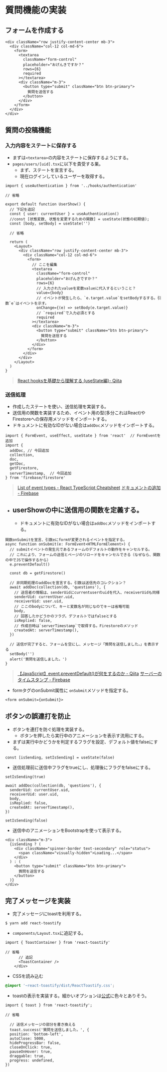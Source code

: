 # 質問機能の実装
## フォームを作成する
```tsx
<div className="row justify-content-center mb-3">
  <div className="col-12 col-md-6">
    <form>
      <textarea
        className="form-control"
        placeholder="おげんきですか？"
        rows={6}
        required
      ></textarea>
      <div className="m-3">
        <button type="submit" className="btn btn-primary">
          質問を送信する
        </button>
      </div>
    </form>
  </div>
</div>
```

## 質問の投稿機能
### 入力内容をステートに保存する
- まずは`<textarea>`の内容をステートに保存するようにする。
- `pages/users/[uid].tsx`に以下を貴受する巣。
  - まず、ステートを宣言する。
  - 現在ログインしているユーザーを取得する。
```tsx
import { useAuthentication } from '../hooks/authentication'

// 省略

export default function UserShow() {
  // 下記を追記
  const { user: currentUser } = useAuthentication()
  //const [状態変数, 状態を変更するための関数] = useState(状態の初期値);
  const [body, setBody] = useState('')

  // 省略

  return (
    <Layout>
      <div className="row justify-content-center mb-3">
        <div className="col-12 col-md-6">
          <form>
            // ここを編集
            <textarea
              className="form-control"
              placeholder="おげんきですか？"
              rows={6}
              // 入力されたvalueを変数valueに代入するということ？
              value={body}
              // イベントが発生したら、`e.target.value`をsetBodyするする。引数`e`はイベントを示す。
              onChange={(e) => setBody(e.target.value)}
              // `required`で入力必須とする
              required
            ></textarea>
            <div className="m-3">
              <button type="submit" className="btn btn-primary">
                質問を送信する
              </button>
            </div>
          </form>
        </div>
      </div>
    </Layout>
  )
}
```
> [React hooksを基礎から理解する (useState編)- Qiita](https://qiita.com/seira/items/f063e262b1d57d7e78b4)

### 送信処理
- 作成したステートを使い、送信処理を実装する。
- 送信用の関数を実装するため、イベント用の型(多分これはReact)やFirestoreへの保存用メソッドをインポートする。
- ドキュメントに有効なIDがない場合は`addDoc`メソッドをインポートする。
```tsx
import { FormEvent, useEffect, useState } from 'react'  // FormEventを追加
import {
  addDoc, // 今回追加
  collection,
  doc,
  getDoc,
  getFirestore,
  serverTimestamp,  // 今回追加
} from 'firebase/firestore'
```
> [List of event types - React TypeScript Cheatsheet](https://react-typescript-cheatsheet.netlify.app/docs/basic/getting-started/forms_and_events/#:~:text=List-,of,-event%20types%23)
> [ドキュメントの追加 - Firebase](https://firebase.google.com/docs/firestore/manage-data/add-data#:~:text=set_custom_object.js-,%E3%83%89%E3%82%AD%E3%83%A5%E3%83%A1%E3%83%B3%E3%83%88,-%E3%81%AE%E8%BF%BD%E5%8A%A0)

- userShowの中に送信用の関数を定義する。
  - 
  - ドキュメントに有効なIDがない場合は`addDoc`メソッドをインポートする。
```tsx
関数onSubmitを宣言、引数eにformが変更されるイベントを指定する。
async function onSubmit(e: FormEvent<HTMLFormElement>) {
  // submitイベントの発生元であるフォームのデフォルトの動作をキャンセルする。
  // これにより、フォームの送信とページのリロードをキャンセルできる（なぜなら、関数の中でJSで操作するから）
  e.preventDefault()

  const db = getFirestore()

  // 非同期処理のaddDocを宣言する。引数は送信先のコレクション？
  await addDoc(collection(db, 'questions'), {
    // 送信者の情報は、senderUidにcurrentuserのuidを代入、receiverUidも同様
    senderUid: currentUser.uid,
    receiverUid: user.uid,
    // ここのbodyについて、キーと変数名が同じなのでキーは省略可能
    body,
    // 回答したかどうかのフラグ。デフォルトではfalseとする
    isReplied: false,
    // 作成日時は`serverTimestamp`で取得する。Firestoreのメソッド
    createdAt: serverTimestamp(),
  })

  // 送信が完了すると、フォームを空にし、メッセージ「質問を送信しました。」を表示する
  setBody('')
  alert('質問を送信しました。')
}
```

> [【JavaScript】event.preventDefault()が何をするのか - Qiita](https://qiita.com/yokoto/items/27c56ebc4b818167ef9e)
> [サーバーのタイムスタンプ - Firebase](https://firebase.google.com/docs/firestore/manage-data/add-data?hl=ja#:~:text=%E3%82%B5%E3%83%BC%E3%83%90%E3%83%BC%E3%81%AE%E3%82%BF%E3%82%A4%E3%83%A0-,%E3%82%B9%E3%82%BF%E3%83%B3%E3%83%97,-%E3%83%89%E3%82%AD%E3%83%A5%E3%83%A1%E3%83%B3%E3%83%88%E3%81%AE%E3%83%95%E3%82%A3%E3%83%BC%E3%83%AB%E3%83%89)

- formタグのonSubmit属性に `onSubmit`メソッドを指定する。
```tsx
<form onSubmit={onSubmit}>
```

## ボタンの誤連打を防止
- ボタンを連打を防ぐ処理を実装する。
  - ボタンを押したら実行中のアニメーションを表示す流用にする。
- まずは実行中かどうかを判定するフラグを設定、デフォルト値をfalseにする。
```tsx
const [isSending, setIsSending] = useState(false)
```
- 送信処理前に送信中フラグをtrueにし、処理後にフラグをfalseにする。
```tsx
setIsSending(true)

await addDoc(collection(db, 'questions'), {
  senderUid: currentUser.uid,
  receiverUid: user.uid,
  body,
  isReplied: false,
  createdAt: serverTimestamp(),
})

setIsSending(false)
```

- 送信中のアニメーションをBootstrapを使って表示する。
```tsx
<div className="m-3">
  {isSending ? (
    <div className="spinner-border text-secondary" role="status">
      <span className="visually-hidden">Loading...</span>
    </div>
  ) : (
    <button type="submit" className="btn btn-primary">
      質問を送信する
    </button>
  )}
</div>
```

## 完了メッセージを実装
- 完了メッセージにtoastを利用する。
```
$ yarn add react-toastify
```
- `components/Layout.tsx`に追記する。
```tsx
import { ToastContainer } from 'react-toastify'

// 省略
      // 追記
      <ToastContainer />
    </div>
```
- CSSを読み込む
```scss
@import '~react-toastify/dist/ReactToastify.css';
```

- toastの表示を実装する。細かいオプションは[公式](https://fkhadra.github.io/react-toastify/introduction)に色々とありそう。
```tsx
import { toast } from 'react-toastify';

// 省略

  // 送信メッセージの部分を書き換える
  toast.success('質問を送信しました。', {
  position: 'bottom-left',
  autoClose: 5000,
  hideProgressBar: false,
  closeOnClick: true,
  pauseOnHover: true,
  draggable: true,
  progress: undefined,
})

```